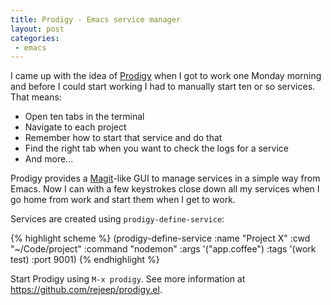 ```yaml
---
title: Prodigy - Emacs service manager
layout: post
categories:
 - emacs
---
```


I came up with the idea of
[Prodigy](https://github.com/rejeep/prodigy.el) when I got to work one
Monday morning and before I could start working I had to manually
start ten or so services. That means:

* Open ten tabs in the terminal
* Navigate to each project
* Remember how to start that service and do that
* Find the right tab when you want to check the logs for a service
* And more...

Prodigy provides a [Magit](https://github.com/magit/magit)-like GUI to
manage services in a simple way from Emacs. Now I can with a few
keystrokes close down all my services when I go home from work and
start them when I get to work.

Services are created using `prodigy-define-service`:

{% highlight scheme %}
(prodigy-define-service
  :name "Project X"
  :cwd "~/Code/project"
  :command "nodemon"
  :args '("app.coffee")
  :tags '(work test)
  :port 9001)
{% endhighlight %}

Start Prodigy using `M-x prodigy`. See more information at
https://github.com/rejeep/prodigy.el.
